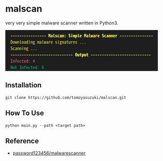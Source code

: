 # malscan
very very simple malware scanner written in Python3.

![image](./thumbnail.png)

## Installation
```
git clone https://github.com/tomoyasuzuki/malscan.git
```
## How To Use
```
python main.py --path <target path>
```

## Reference
- [password123456/malwarescanner](https://github.com/password123456/malwarescanner)

